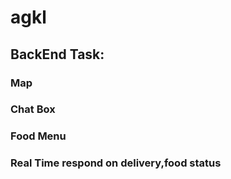 # agkl

<h2>BackEnd Task:</h2>
<span><h3> Map </h3></span>
<span><h3> Chat Box </h3></span>
<span><h3> Food Menu </h3></span>
<span><h3> Real Time respond on delivery,food status </h3></span>

